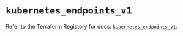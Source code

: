 # `kubernetes_endpoints_v1`

Refer to the Terraform Registory for docs: [`kubernetes_endpoints_v1`](https://registry.terraform.io/providers/hashicorp/kubernetes/2.22.0/docs/resources/endpoints_v1).
